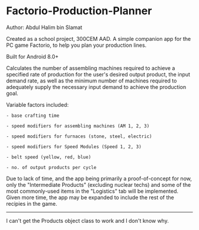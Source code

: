 # Factorio-Production-Planner
Author: Abdul Halim bin Slamat

Created as a school project, 300CEM AAD. A simple companion app for the PC game Factorio, to help you plan your production lines. 

Built for Android 8.0+

Calculates the number of assembling machines required to achieve a specified rate of production for the user's desired output product, the input demand rate, as well as the minimum number of machines required to adequately supply the necessary input demand to achieve the production goal.

Variable factors included:

	- base crafting time
	
	- speed modifiers for assembling machines (AM 1, 2, 3)
	
	- speed modifiers for furnaces (stone, steel, electric)
	
	- speed modifiers for Speed Modules (Speed 1, 2, 3)
	
	- belt speed (yellow, red, blue)
	
	- no. of output products per cycle

Due to lack of time, and the app being primarily a proof-of-concept for now, only the "Intermediate Products" (excluding nuclear techs) and some of the most commonly-used items in the "Logistics" tab will be implemented. Given more time, the app may be expanded to include the rest of the recipies in the game.

------

I can't get the Products object class to work and I don't know why.
